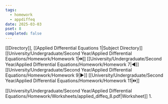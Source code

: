 ```yaml
---
tags:
  - homework
  - appdiffeq
date: 2025-03-03
pset: 8
completed: false
---
```

[[Directory]], [[Applied Differential Equations 1|Subject Directory]]
[[University/Undergraduate/Second Year/Applied Differential Equations/Homework/Homework 1|🞀🞀]] [[University/Undergraduate/Second Year/Applied Differential Equations/Homework/Homework 7|◀]] [[University/Undergraduate/Second Year/Applied Differential Equations/Homework/Homework 9|▶]] [[University/Undergraduate/Second Year/Applied Differential Equations/Homework/Homework 11|🞂🞂]]

[[University/Undergraduate/Second Year/Applied Differential Equations/Homework/Worksheets/applied_diffeq_8.pdf|Worksheet]]
1. 
